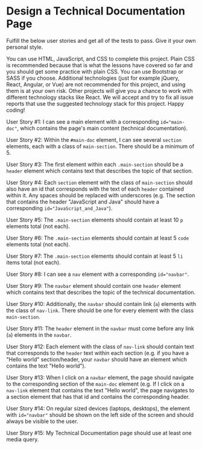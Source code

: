 # Design a Technical Documentation Page

Fulfill the below user stories and get all of the tests to pass. Give it your own personal style.

You can use HTML, JavaScript, and CSS to complete this project. Plain CSS is recommended because that is what the lessons have covered so far and you should get some practice with plain CSS. You can use Bootstrap or SASS if you choose. Additional technologies (just for example jQuery, React, Angular, or Vue) are not recommended for this project, and using them is at your own risk. Other projects will give you a chance to work with different technology stacks like React. We will accept and try to fix all issue reports that use the suggested technology stack for this project. Happy coding!

User Story #1: I can see a main element with a corresponding `id="main-doc"`, which contains the page's main content (technical documentation).

User Story #2: Within the `#main-doc` element, I can see several `section` elements, each with a class of `main-section`. There should be a minimum of 5.

User Story #3: The first element within each `.main-section` should be a `header` element which contains text that describes the topic of that section.

User Story #4: Each `section` element with the class of `main-section` should also have an id that corresponds with the text of each `header` contained within it. Any spaces should be replaced with underscores (e.g. The section that contains the header "JavaScript and Java" should have a corresponding `id="JavaScript_and_Java"`).

User Story #5: The `.main-section` elements should contain at least 10 `p` elements total (not each).

User Story #6: The `.main-section` elements should contain at least 5 `code` elements total (not each).

User Story #7: The `.main-section` elements should contain at least 5 `li` items total (not each).

User Story #8: I can see a `nav` element with a corresponding `id="navbar"`.

User Story #9: The `navbar` element should contain one `header` element which contains text that describes the topic of the technical documentation.

User Story #10: Additionally, the `navbar` should contain link (`a`) elements with the class of `nav-link`. There should be one for every element with the class `main-section`.

User Story #11: The `header` element in the `navbar` must come before any link (`a`) elements in the `navbar`.

User Story #12: Each element with the class of `nav-link` should contain text that corresponds to the `header` text within each section (e.g. if you have a "Hello world" section/header, your `navbar` should have an element which contains the text "Hello world").

User Story #13: When I click on a `navbar` element, the page should navigate to the corresponding section of the `main-doc` element (e.g. If I click on a `nav-link` element that contains the text "Hello world", the page navigates to a section element that has that id and contains the corresponding header.

User Story #14: On regular sized devices (laptops, desktops), the element with `id="navbar"` should be shown on the left side of the screen and should always be visible to the user.

User Story #15: My Technical Documentation page should use at least one media query.
